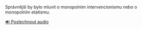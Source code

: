 
Správnější by bylo mluvit o monopolním intervencionismu nebo o monopolním etatismu.

[🔊 Poslechnout audio](/data/7-paragraphs/audio/chapter_137/para_009-Sprvnj-by-bylo-mluvit-o-monopolnm-intervencio.mp3)
